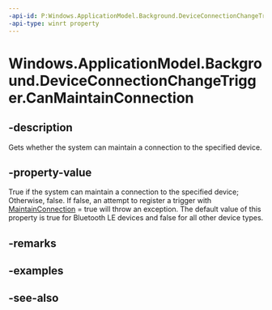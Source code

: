 ```yaml
---
-api-id: P:Windows.ApplicationModel.Background.DeviceConnectionChangeTrigger.CanMaintainConnection
-api-type: winrt property
---
```


<!-- Property syntax
public bool CanMaintainConnection { get; }
-->

# Windows.ApplicationModel.Background.DeviceConnectionChangeTrigger.CanMaintainConnection

## -description
Gets whether the system can maintain a connection to the specified device.

## -property-value
True if the system can maintain a connection to the specified device; Otherwise, false. If false, an attempt to register a trigger with [MaintainConnection](deviceconnectionchangetrigger_maintainconnection.md) = true will throw an exception. The default value of this property is true for Bluetooth LE devices and false for all other device types.

## -remarks

## -examples

## -see-also
